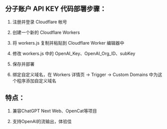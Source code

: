## 分子账户 API KEY 代码部署步骤：

1. 注册并登录 Cloudflare 帐号

2. 创建一个新的 Cloudflare Workers

3. 将 workers.js 复制并粘贴到 Cloudflare Worker 编辑器中

4. 修改 workers.js 中的 OpenAI_Key、OpenAI_Org_ID、subKey

5. 保存并部署

6. 绑定自定义域名，在 Workers 详情页 -> Trigger -> Custom Domains 中为这个程序添加自定义域名

## 特点：
1. 兼容ChatGPT Next Web、OpenCat等项目

2. 支持OpenAI的流输出，体验佳

